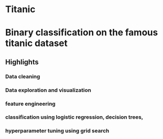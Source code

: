 # Titanic
<h1> Binary classification on the famous titanic dataset </h1>

<h2> Highlights </h2>

<h3> Data cleaning </h3>
<h3> Data exploration and visualization </h3>
<h3> feature engineering </h3>
<h3> classification using logistic regression, decision trees, </h3>
<h3> hyperparameter tuning using grid search </h3>



